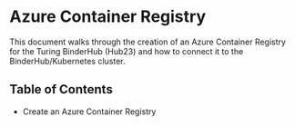 # Azure Container Registry

This document walks through the creation of an Azure Container Registry for the Turing BinderHub (Hub23) and how to connect it to the BinderHub/Kubernetes cluster.

## Table of Contents

- Create an Azure Container Registry
